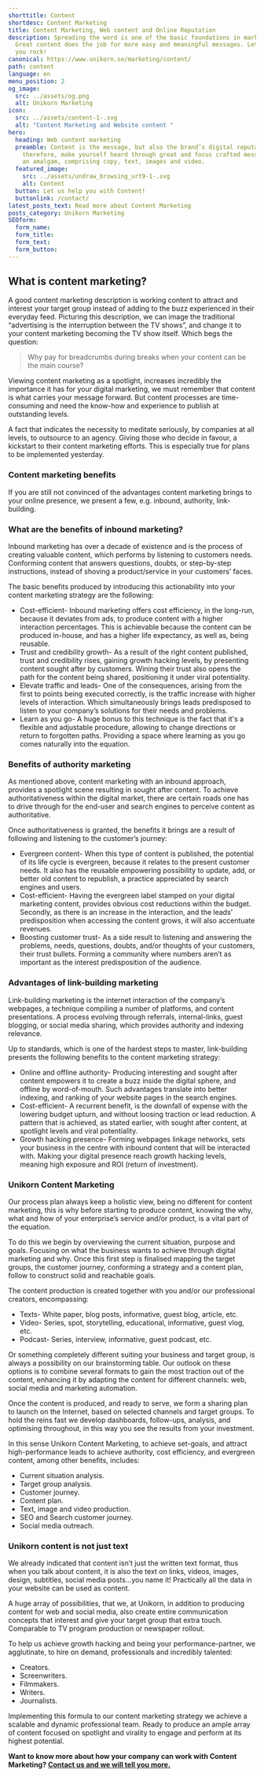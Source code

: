 ```yaml
---
shorttitle: Content
shortdesc: Content Marketing
title: Content Marketing, Web content and Online Reputation
description: Spreading the word is one of the basic foundations in marketing.
  Great content does the job for more easy and meaningful messages. Let us help
  you rock!
canonical: https://www.unikorn.se/marketing/content/
path: content
language: en
menu_position: 2
og_image:
  src: ../assets/og.png
  alt: Unikorn Marketing
icon:
  src: ../assets/content-1-.svg
  alt: "Content Marketing and Website content "
hero:
  heading: Web content marketing
  preamble: Content is the message, but also the brand’s digital reputation,
    therefore, make yourself heard through great and focus crafted messages via
    an amalgam, comprising copy, text, images and video.
  featured_image:
    src: ../assets/undraw_browsing_urt9-1-.svg
    alt: Content
  button: Let us help you with Content!
  buttonlink: /contact/
latest_posts_text: Read more about Content Marketing
posts_category: Unikorn Marketing
SEOform: 
  form_name:
  form_title: 
  form_text: 
  form_button: 
---
```

## What is content marketing?

A good content marketing description is working content to attract and interest your target group instead of adding to the buzz experienced in their everyday feed. Picturing this description, we can image the traditional “advertising is the interruption between the TV shows”, and change it to your content marketing becoming the TV show itself. Which begs the question:

> Why pay for breadcrumbs during breaks when your content can be the main course?

Viewing content marketing as a spotlight, increases incredibly the importance it has for your digital marketing, we must remember that content is what carries your message forward. But content processes are time-consuming and need the know-how and experience to publish at outstanding levels.

A fact that indicates the necessity to meditate seriously, by companies at all levels, to outsource to an agency. Giving those who decide in favour, a kickstart to their content marketing efforts. This is especially true for plans to be implemented yesterday.

### Content marketing benefits

If you are still not convinced of the advantages content marketing brings to your online presence, we present a few, e.g. inbound, authority, link-building.

### What are the benefits of inbound marketing?

Inbound marketing has over a decade of existence and is the process of creating valuable content, which performs by listening to customers needs. Conforming content that answers questions, doubts, or step-by-step instructions, instead of shoving a product/service in your customers’ faces.

The basic benefits produced by introducing this actionability into your content marketing strategy are the following:

* Cost-efficient- Inbound marketing offers cost efficiency, in the long-run, because it deviates from ads, to produce content with a higher interaction percentages. This is achievable because the content can be produced in-house, and has a higher life expectancy, as well as, being reusable.
* Trust and credibility growth- As a result of the right content published, trust and credibility rises, gaining growth hacking levels, by presenting content sought after by customers. Wining their trust also opens the path for the content being shared, positioning it under viral potentiality.
* Elevate traffic and leads- One of the consequences, arising from the first to points being executed correctly, is the traffic increase with higher levels of interaction. Which simultaneously brings leads predisposed to listen to your company’s solutions for their needs and problems.
* Learn as you go- A huge bonus to this technique is the fact that it's a flexible and adjustable procedure, allowing to change directions or return to forgotten paths. Providing a space where learning as you go comes naturally into the equation.

### Benefits of authority marketing

As mentioned above, content marketing with an inbound approach, provides a spotlight scene resulting in sought after content. To achieve authoritativeness within the digital market, there are certain roads one has to drive through for the end-user and search engines to perceive content as authoritative.

Once authoritativeness is granted, the benefits it brings are a result of following and listening to the customer’s journey:

* Evergreen content- When this type of content is published, the potential of its life cycle is evergreen, because it relates to the present customer needs. It also has the reusable empowering possibility to update, add, or better old content to republish, a practice appreciated by search engines and users.
* Cost-efficient- Having the evergreen label stamped on your digital marketing content, provides obvious cost reductions within the budget. Secondly, as there is an increase in the interaction, and the leads’ predisposition when accessing the content grows, it will also accentuate revenues.
* Boosting customer trust- As a side result to listening and answering the problems, needs, questions, doubts, and/or thoughts of your customers, their trust bullets. Forming a community where numbers aren’t as important as the interest predisposition of the audience.

### Advantages of link-building marketing

Link-building marketing is the internet interaction of the company’s webpages, a technique compiling a number of platforms, and content presentations. A process evolving through referrals, internal-links, guest blogging, or social media sharing, which provides authority and indexing relevance.

Up to standards, which is one of the hardest steps to master, link-building presents the following benefits to the content marketing strategy:

* Online and offline authority- Producing interesting and sought after content empowers it to create a buzz inside the digital sphere, and offline by word-of-mouth. Such advantages translate into better indexing, and ranking of your website pages in the search engines.
* Cost-efficient- A recurrent benefit, is the downfall of expense with the lowering budget upturn, and without loosing traction or lead reduction. A pattern that is achieved, as stated earlier, with sought after content, at spotlight levels and viral potentiality.
* Growth hacking presence- Forming webpages linkage networks, sets your business in the centre with inbound content that will be interacted with. Making your digital presence reach growth hacking levels, meaning high exposure and ROI (return of investment).

### Unikorn Content Marketing

Our process plan always keep a holistic view, being no different for content marketing, this is why before starting to produce content, knowing the why, what and how of your enterprise’s service and/or product, is a vital part of the equation.

To do this we begin by overviewing the current situation, purpose and goals. Focusing on what the business wants to achieve through digital marketing and why. Once this first step is finalised mapping the target groups, the customer journey, conforming a strategy and a content plan, follow to construct solid and reachable goals.

The content production is created together with you and/or our professional creators, encompassing:

* Texts- White paper, blog posts, informative, guest blog, article, etc.
* Video- Series, spot, storytelling, educational, informative, guest vlog, etc.
* Podcast- Series, interview, informative, guest podcast, etc.

Or something completely different suiting your business and target group, is always a possibility on our brainstorming table. Our outlook on these options is to combine several formats to gain the most traction out of the content, enhancing it by adapting the content for different channels: web, social media and marketing automation.

Once the content is produced, and ready to serve, we form a sharing plan to launch on the Internet, based on selected channels and target groups. To hold the reins fast we develop dashboards, follow-ups, analysis, and optimising throughout, in this way you see the results from your investment.

In this sense Unikorn Content Marketing, to achieve set-goals, and attract high-performance leads to achieve authority, cost efficiency, and evergreen content, among other benefits, includes:

* Current situation analysis.
* Target group analysis.
* Customer journey.
* Content plan.
* Text, image and video production.
* SEO and Search customer journey.
* Social media outreach.

### Unikorn content is not just text

We already indicated that content isn’t just the written text format, thus when you talk about content, it is also the text on links, videos, images, design, subtitles, social media posts...you name it! Practically all the data in your website can be used as content.

A huge array of possibilities, that we, at Unikorn, in addition to producing content for web and social media, also create entire communication concepts that interest and give your target group that extra touch. Comparable to TV program production or newspaper rollout.

To help us achieve growth hacking and being your performance-partner, we agglutinate, to hire on demand, professionals and incredibly talented:

* Creators.
* Screenwriters.
* Filmmakers.
* Writers.
* Journalists.

Implementing this formula to our content marketing strategy we achieve a scalable and dynamic professional team. Ready to produce an ample array of content focused on spotlight and virality to engage and perform at its highest potential.

**Want to know more about how your company can work with Content Marketing? [Contact us and we will tell you more.](/contact/)**